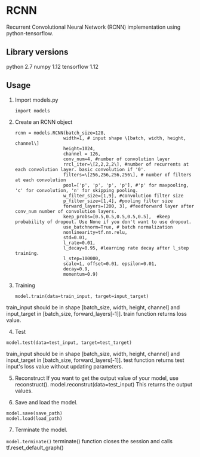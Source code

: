 # RCNN
Recurrent Convolutional Neural Network (RCNN) implementation using python-tensorflow.

## Library versions
python 2.7
numpy 1.12
tensorflow 1.12

## Usage
1. Import models.py

    ```
    import models
    ```
2. Create an RCNN object

    ```
    rcnn = models.RCNN(batch_size=128, 
                      width=1, # input shape \[batch, width, height, channel\]
                      height=1024, 
                      channel = 126, 
                      conv_num=4, #number of convolution layer
                      rrcl_iter=\[2,2,2,2\], #number of recurrents at each convolution layer. basic convolution if '0'.
                      filters=\[256,256,256,256\], # number of filters at each convolution
                      pool=['p', 'p', 'p', 'p'], #'p' for maxpooling, 'c' for convolution, 'n' for skipping pooling.
                      w_filter_size=[1,9], #convolution filter size
                      p_filter_size=[1,4], #pooling filter size
                      forward_layers=[200, 3], #feedforward layer after conv_num number of convolution layers.
                      keep_probs=[0.5,0.5,0.5,0.5,0.5],  #keep probability of dropout. Use None if you don't want to use dropout.
                      use_batchnorm=True, # batch normalization
                      nonlinearity=tf.nn.relu, 
                      std=0.01, 
                      l_rate=0.01, 
                      l_decay=0.95, #learning rate decay after l_step training.
                      l_step=100000, 
                      scale=1, offset=0.01, epsilon=0.01, 
                      decay=0.9, 
                      momentum=0.9)
    ```       
3. Training

    ```
    model.train(data=train_input, target=input_target) 
    ```
train_input should be in shape [batch_size, width, height, channel] and input_target in [batch_size, forward_layers[-1]].
train function returns loss value.

4. Test

  ```
  model.test(data=test_input, target=test_target)
  ```
train_input should be in shape [batch_size, width, height, channel] and input_target in [batch_size, forward_layers[-1]].
test function returns test input's loss value without updating parameters.

5. Reconstruct
If you want to get the output value of your model, use reconstruct().
  model.reconstrut(data=test_input)
This returns the output values.

6. Save and load the model.

  ```
  model.save(save_path)
  model.load(load_path)
  ```

7. Terminate the model.
  
  ```model.terminate()```
terminate() function closes the session and calls tf.reset_default_graph()
